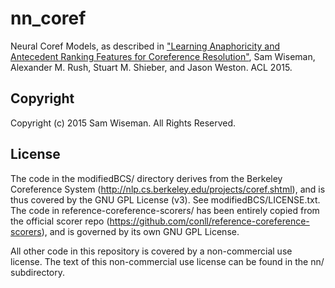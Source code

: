 # nn_coref
Neural Coref Models, as described in ["Learning Anaphoricity and Antecedent Ranking Features for Coreference Resolution"](http://people.seas.harvard.edu/~srush/acl15.pdf), Sam Wiseman, Alexander M. Rush, Stuart M. Shieber, and Jason Weston. ACL 2015.


## Copyright
Copyright (c) 2015 Sam Wiseman. All Rights Reserved.


## License
The code in the modifiedBCS/ directory derives from the Berkeley Coreference System (http://nlp.cs.berkeley.edu/projects/coref.shtml), and is thus covered by the GNU GPL License (v3). See modifiedBCS/LICENSE.txt. The code in reference-coreference-scorers/ has been entirely copied from the official scorer repo (https://github.com/conll/reference-coreference-scorers), and is governed by its own GNU GPL License.

All other code in this repository is covered by a non-commercial use license. The text of this non-commercial use license can be found in the nn/ subdirectory.
